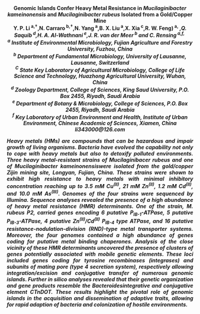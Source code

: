 <center><strong>Genomic Islands Confer Heavy Metal Resistance in <i>Mucilaginibacter kameinonensis</i> and <i>Mucilaginibacter rubeus</i> Isolated from a Gold/Copper Mine

<center><strong>Y. P. Li<sup> a,†</sup></strong>,N. Carraro<sup> b,†</sup>,N. Yang<sup> a</sup>,B. X. Liu<sup> a</sup>,X.
Xia<sup> c</sup>,R. W. Feng)<sup> a,</sup><i> ,Q. Saquib<sup> d</sup>,H. A. Al-Wathnani<sup> e</sup>,J. R. van der Meer<sup> b</sup> and C. Rensing<sup> a,f,</sup><i> 

<center><i><sup>a</sup></i> Institute of Environmental Microbiology, Fujian Agriculture and Forestry University, Fuzhou, China

<center><i><sup>b</sup></i> Department of Fundamental Microbiology, University of Lausanne, Lausanne, Switzerland

<center><i><sup>C</sup></i> State Key Laboratory of Agricultural Microbiology, College of Life Science and Technology, Huazhong Agricultural University, Wuhan, China

<center><i><sup>d</sup></i> Zoology Department, College of Sciences, King Saud University, P.O. Box 2455, Riyadh, Saudi Arabia

<center><i><sup>e</sup></i> Department of Botany & Microbiology, College of Sciences, P.O. Box 2455, Riyadh, Saudi Arabia

<center><i><sup>f</sup></i> Key Laboratory of Urban Environment and Health, Institute of Urban Environment, Chinese Academic of Sciences, Xiamen, China

<center><i>li343000@126.com</i>

<p style=text-align:justify>Heavy metals (HMs) are compounds that can be hazardous and impair growth
of living organisms. Bacteria have evolved the capability not only to
cope with heavy metals but also to detoxify polluted environments. Three
heavy metal-resistant strains of <i>Mucilaginibacer rubeus</i> and one
of <i>Mucilaginibacter kameinonensis</i>were isolated from the gold/copper
Zijin mining site, Longyan, Fujian, China. These strains were shown to
exhibit high resistance to heavy metals with minimal inhibitory
concentration reaching up to 3.5 mM Cu<sup>(II)</sup>, 21 mM Zn<sup>(II)</sup>, 1.2 mM
Cd<sup>(II)</sup>, and 10.0 mM As<sup>(III)</sup>. Genomes of the four strains were
sequenced by Illumina. Sequence analyses revealed the presence of a high
abundance of heavy metal resistance (HMR) determinants. One of the
strain, <i>M. rubeus</i> P2, carried genes encoding 6 putative
P<sub>IB-1</sub>-ATPase, 5 putative P<sub>IB-3</sub>-ATPase, 4 putative
Zn<sup>(II)</sup>/Cd<sup>(II)</sup> P<sub>IB-4</sub> type ATPase, and 16 putative
resistance-nodulation-division (RND)-type metal transporter systems.
Moreover, the four genomes contained a high abundance of genes coding
for putative metal binding chaperones. Analysis of the close vicinity of
these HMR determinants uncovered the presence of clusters of genes
potentially associated with mobile genetic elements. These loci included
genes coding for tyrosine recombinases (integrases) and subunits of
mating pore (type 4 secretion system), respectively allowing
integration/excision and conjugative transfer of numerous genomic
islands. Further in silico analyses revealed that their genetic
organization and gene products resemble the <i>Bacteroides</i>integrative and
conjugative element CTnDOT. These results highlight the pivotal role of
genomic islands in the acquisition and dissemination of adaptive traits,
allowing for rapid adaption of bacteria and colonization of hostile
environments.
